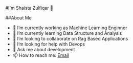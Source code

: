 #I'm Shaista Zulfiqar 👋

##About Me

- 🔭 I’m currently working as Machine Learning Enginner
- 🌱 I’m currently learning Data Structure and Analysis
- 👯 I’m looking to collaborate on Rag Based Applications
- 🤔 I’m looking for help with Devops
- 💬 Ask me about development
- 📫 How to reach me: <a href="shaistazulfiqar61@gmail.com">Email</a>

